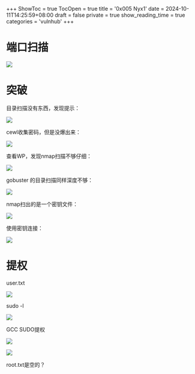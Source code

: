 +++
ShowToc = true
TocOpen = true
title = '0x005 Nyx1'
date = 2024-10-11T14:25:59+08:00
draft = false
private = true
show_reading_time = true
categories = 'vulnhub'
+++



# 端口扫描

![](/vulnhub_img/WEBRESOURCEa7539f990e2272d286848d0dd4b30594截图.png)

# 突破

目录扫描没有东西，发现提示：

![](/vulnhub_img/WEBRESOURCE694d97b4d7d842dc849763041016bbe7截图.png)

cewl收集密码，但是没爆出来：

![](/vulnhub_img/WEBRESOURCE23f4b310f3c52f8d671b1ba2a42ae1c9截图.png)

查看WP，发现nmap扫描不够仔细：

![](/vulnhub_img/WEBRESOURCEbfad9953b30ea1fd44f1212fc144357b截图.png)

gobuster 的目录扫描同样深度不够：

![](/vulnhub_img/WEBRESOURCEc241ee655747d357c41721f0e5792afd截图.png)

nmap扫出的是一个密钥文件：

![](/vulnhub_img/WEBRESOURCE822d7e7d31a0198c504a1520f579ff00截图.png)

使用密钥连接：

![](/vulnhub_img/WEBRESOURCEaa6ead165a5f52834a4a801783825532截图.png)

# 提权

user.txt

![](/vulnhub_img/WEBRESOURCE7043d9f0bee5074176c989589bcdeaf9截图.png)

sudo -l 

![](/vulnhub_img/WEBRESOURCE7a1997783f3707170de9b7ff48a5eee6截图.png)

GCC SUDO提权

![](/vulnhub_img/WEBRESOURCE40b176799a71f0652c7fb9f39afb2b81截图.png)

![](/vulnhub_img/WEBRESOURCEe09ad094a2360a7b4949a411fc7d8b09截图.png)

root.txt是空的？